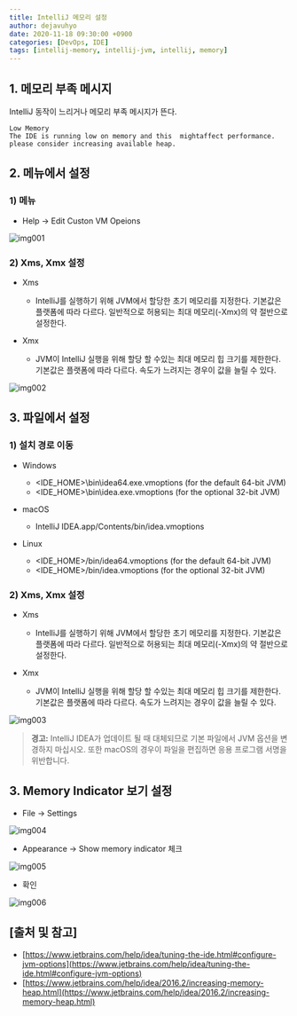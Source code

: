 ```yaml
---
title: IntelliJ 메모리 설정
author: dejavuhyo
date: 2020-11-18 09:30:00 +0900
categories: [DevOps, IDE]
tags: [intellij-memory, intellij-jvm, intellij, memory]
---
```


## 1. 메모리 부족 메시지
IntelliJ 동작이 느리거나 메모리 부족 메시지가 뜬다.

```text
Low Memory
The IDE is running low on memory and this  mightaffect performance. please consider increasing available heap.
```

## 2. 메뉴에서 설정

### 1) 메뉴

* Help → Edit Custon VM Opeions

![img001](/assets/img/2020-11-18-intellij-memory-setting/img001.png)

### 2) Xms, Xmx 설정

* Xms
  - IntelliJ를 실행하기 위해 JVM에서 할당한 초기 메모리를 지정한다. 기본값은 플랫폼에 따라 다르다. 일반적으로 허용되는 최대 메모리(-Xmx)의 약 절반으로 설정한다.

* Xmx
  - JVM이 IntelliJ 실행을 위해 할당 할 수있는 최대 메모리 힙 크기를 제한한다. 기본값은 플랫폼에 따라 다르다. 속도가 느려지는 경우이 값을 늘릴 수 있다.

![img002](/assets/img/2020-11-18-intellij-memory-setting/img002.png)

## 3. 파일에서 설정

### 1) 설치 경로 이동

* Windows
  - <IDE_HOME>\bin\idea64.exe.vmoptions (for the default 64-bit JVM)
  - <IDE_HOME>\bin\idea.exe.vmoptions (for the optional 32-bit JVM)

* macOS
  - IntelliJ IDEA.app/Contents/bin/idea.vmoptions

* Linux
  - <IDE_HOME>/bin/idea64.vmoptions (for the default 64-bit JVM)
  - <IDE_HOME>/bin/idea.vmoptions (for the optional 32-bit JVM)

### 2) Xms, Xmx 설정

* Xms
  - IntelliJ를 실행하기 위해 JVM에서 할당한 초기 메모리를 지정한다. 기본값은 플랫폼에 따라 다르다. 일반적으로 허용되는 최대 메모리(-Xmx)의 약 절반으로 설정한다.

* Xmx
  - JVM이 IntelliJ 실행을 위해 할당 할 수있는 최대 메모리 힙 크기를 제한한다. 기본값은 플랫폼에 따라 다르다. 속도가 느려지는 경우이 값을 늘릴 수 있다.

![img003](/assets/img/2020-11-18-intellij-memory-setting/img003.png)

> **경고:** IntelliJ IDEA가 업데이트 될 때 대체되므로 기본 파일에서 JVM 옵션을 변경하지 마십시오. 또한 macOS의 경우이 파일을 편집하면 응용 프로그램 서명을 위반합니다.

## 3. Memory Indicator 보기 설정

* File → Settings

![img004](/assets/img/2020-11-18-intellij-memory-setting/img004.png)

* Appearance → Show memory indicator 체크

![img005](/assets/img/2020-11-18-intellij-memory-setting/img005.png)

* 확인

![img006](/assets/img/2020-11-18-intellij-memory-setting/img006.png)

## [출처 및 참고]
* [https://www.jetbrains.com/help/idea/tuning-the-ide.html#configure-jvm-options](https://www.jetbrains.com/help/idea/tuning-the-ide.html#configure-jvm-options)
* [https://www.jetbrains.com/help/idea/2016.2/increasing-memory-heap.html](https://www.jetbrains.com/help/idea/2016.2/increasing-memory-heap.html)
